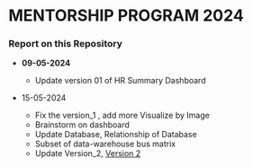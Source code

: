 # MENTORSHIP PROGRAM 2024

### Report on this Repository 

- **09-05-2024** 
    + Update version 01 of HR Summary Dashboard

- 15-05-2024
    + Fix the version_1 , add more Visualize by Image
    + Brainstorm on dashboard 
    + Update Database, Relationship of Database 
    + Subset of data-warehouse bus matrix 
    + Update Version_2, [Version 2](15-05-2024/HR_Dashboard_SummaryDashboard_MentorShip2024.pdf)
    